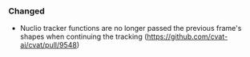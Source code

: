 ### Changed

- Nuclio tracker functions are no longer passed the previous frame's shapes
  when continuing the tracking
  (<https://github.com/cvat-ai/cvat/pull/9548>)
